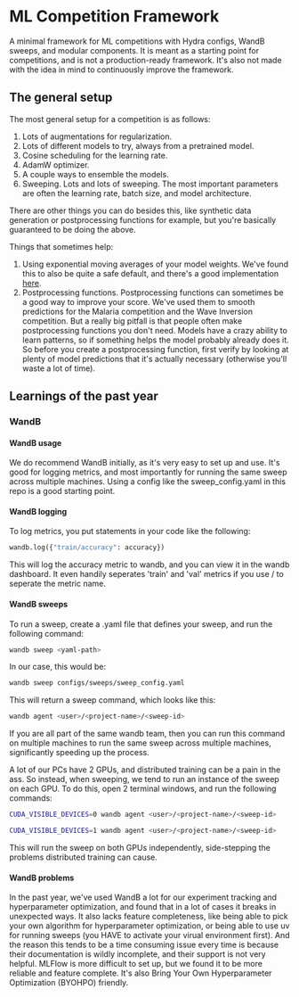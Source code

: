 # ML Competition Framework

A minimal framework for ML competitions with Hydra configs, WandB sweeps, and modular components. It is meant as a starting point for competitions, and is not a production-ready framework. It's also not made with the idea in mind to continuously improve the framework.

## The general setup

The most general setup for a competition is as follows:

1. Lots of augmentations for regularization.
2. Lots of different models to try, always from a pretrained model.
3. Cosine scheduling for the learning rate.
4. AdamW optimizer.
5. A couple ways to ensemble the models.
6. Sweeping. Lots and lots of sweeping. The most important parameters are often the learning rate, batch size, and model architecture.

There are other things you can do besides this, like synthetic data generation or postprocessing functions for example, but you're basically guaranteed to be doing the above.

Things that sometimes help:

1. Using exponential moving averages of your model weights. We've found this to also be quite a safe default, and there's a good implementation [here](https://github.com/lucidrains/ema-pytorch).
2. Postprocessing functions. Postprocessing functions can sometimes be a good way to improve your score. We've used them to smooth predictions for the Malaria competition and the Wave Inversion competition. But a really big pitfall is that people often make postprocessing functions you don't need. Models have a crazy ability to learn patterns, so if something helps the model probably already does it. So before you create a postprocessing function, first verify by looking at plenty of model predictions that it's actually necessary (otherwise you'll waste a lot of time).

## Learnings of the past year

### WandB

#### WandB usage

We do recommend WandB initially, as it's very easy to set up and use. It's good for logging metrics, and most importantly for running the same sweep across multiple machines. Using a config like the sweep_config.yaml in this repo is a good starting point. 

#### WandB logging

To log metrics, you put statements in your code like the following:

```python
wandb.log({"train/accuracy": accuracy})
```

This will log the accuracy metric to wandb, and you can view it in the wandb dashboard.
It even handily seperates 'train' and 'val' metrics if you use / to seperate the metric name.

#### WandB sweeps

To run a sweep, create a .yaml file that defines your sweep, and run the following command:

```bash
wandb sweep <yaml-path>
```

In our case, this would be:

```bash
wandb sweep configs/sweeps/sweep_config.yaml
```

This will return a sweep command, which looks like this:

```bash
wandb agent <user>/<project-name>/<sweep-id>
```

If you are all part of the same wandb team, then you can run this command on multiple machines to run the same sweep across multiple machines, significantly speeding up the process.

A lot of our PCs have 2 GPUs, and distributed training can be a pain in the ass. So instead, when sweeping, we tend to run an instance of the sweep on each GPU. To do this, open 2 terminal windows, and run the following commands:

```bash
CUDA_VISIBLE_DEVICES=0 wandb agent <user>/<project-name>/<sweep-id>
```

```bash
CUDA_VISIBLE_DEVICES=1 wandb agent <user>/<project-name>/<sweep-id>
```

This will run the sweep on both GPUs independently, side-stepping the problems distributed training can cause.

#### WandB problems

In the past year, we've used WandB a lot for our experiment tracking and hyperparameter optimization, and found that in a lot of cases it breaks in unexpected ways. It also lacks feature completeness, like being able to pick your own algorithm for hyperparameter optimization, or being able to use uv for running sweeps (you HAVE to activate your virual environment first). And the reason this tends to be a time consuming issue every time is because their documentation is wildly incomplete, and their support is not very helpful. MLFlow is more difficult to set up, but we found it to be more reliable and feature complete. It's also Bring Your Own Hyperparameter Optimization (BYOHPO) friendly.
